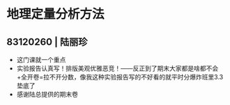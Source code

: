 # 地理定量分析方法
## 83120260 | 陆丽珍
- 这门课就一个重点  
- 实验报告认真写！排版美观优雅恶竞！——反正到了期末大家都是啥都不会+全开卷=拉不开分数，像我这种实验报告写的不好看的就平时分爆炸班里3.3垫底了  
- 感谢陆总提供的期末卷
